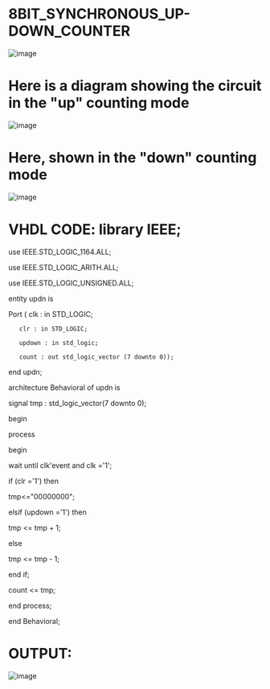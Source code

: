 # 8BIT_SYNCHRONOUS_UP-DOWN_COUNTER
![image](https://github.com/RESMIRNAIR/8BIT_SYNCHRONOUS_UP-DOWN_COUNTER/assets/154305926/e1af47bf-e77f-446e-9fe0-e0ca3d1a7cfd)
# Here is a diagram showing the circuit in the "up" counting mode
![image](https://github.com/RESMIRNAIR/8BIT_SYNCHRONOUS_UP-DOWN_COUNTER/assets/154305926/8a6dd34b-5226-4d93-9bff-d87ab85aeabc)
# Here, shown in the "down" counting mode
![image](https://github.com/RESMIRNAIR/8BIT_SYNCHRONOUS_UP-DOWN_COUNTER/assets/154305926/9a30ebd6-6692-48d0-b64b-41b896d6de4a)
# VHDL CODE: library IEEE;

use IEEE.STD_LOGIC_1164.ALL;

use IEEE.STD_LOGIC_ARITH.ALL;

use IEEE.STD_LOGIC_UNSIGNED.ALL;

entity updn is

Port ( clk : in STD_LOGIC;

       clr : in STD_LOGIC;
       
       updown : in std_logic;
       
       count : out std_logic_vector (7 downto 0));
end updn;

architecture Behavioral of updn is

signal tmp : std_logic_vector(7 downto 0);

begin

process

begin

wait until clk'event and clk ='1';

if (clr ='1') then

tmp<="00000000";

elsif (updown ='1') then

tmp <= tmp + 1;

else

tmp <= tmp - 1;

end if;

count <= tmp;

end process;

end Behavioral;
# OUTPUT:
![image](https://github.com/SivaShankar33/8BIT_SYNCHRONOUS_UP-DOWN_COUNTER/assets/125188331/c662a921-cd0b-4724-8fcf-77608f77e254)
